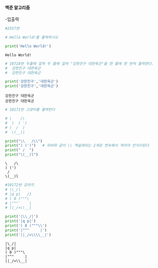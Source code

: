 #### 백준 알고리즘 
-입출력


```python
#2557번 

# Hello World!를 출력하시오

print('Hello World!')
```

    Hello World!
    


```python
# 10718번 두줄에 걸쳐 두 줄에 걸쳐 "강한친구 대한육군"을 한 줄에 한 번씩 출력한다.
#  강한친구 대한육군
#  강한친구 대한육군

print('강한친구','대한육군')
print('강한친구','대한육군')
```

    강한친구 대한육군
    강한친구 대한육군
    


```python
# 10171번 고양이를 출력한다

# \    /\
#  )  ( ')
# (  /  )
#  \(__)|

print("\\   /\\")
print(") (')")   # 자바와 같이 \\ 역슬래쉬는 2개로 연속해서 적어야 인식이된다
print(" /  ")
print("\(__)l") 

```

    \   /\
    ) (')
     /  
    \(__)l
    


```python
#10172번 강아지
# |\_/|
# |q p|   /}
# ( 0 )"""\
# |"^"`    |
# ||_/=\\__|

print('|\\_/|')
print('|q p|')
print('( 0 )"""\\')
print('|"^"     |')
print('||_/=\\\\__|')
```

    |\_/|
    |q p|
    ( 0 )"""\
    |"^"     |
    ||_/=\\__|
    
